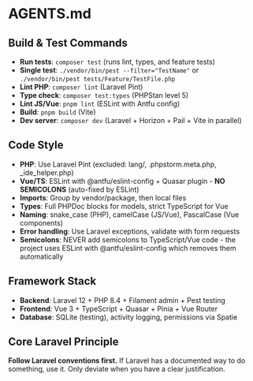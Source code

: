 # AGENTS.md

## Build & Test Commands

- **Run tests**: `composer test` (runs lint, types, and feature tests)
- **Single test**: `./vendor/bin/pest --filter="TestName"` or `./vendor/bin/pest tests/Feature/TestFile.php`
- **Lint PHP**: `composer lint` (Laravel Pint)
- **Type check**: `composer test:types` (PHPStan level 5)
- **Lint JS/Vue**: `pnpm lint` (ESLint with Antfu config)
- **Build**: `pnpm build` (Vite)
- **Dev server**: `composer dev` (Laravel + Horizon + Pail + Vite in parallel)

## Code Style

- **PHP**: Use Laravel Pint (excluded: lang/, .phpstorm.meta.php, \_ide_helper.php)
- **Vue/TS**: ESLint with @antfu/eslint-config + Quasar plugin - **NO SEMICOLONS** (auto-fixed by ESLint)
- **Imports**: Group by vendor/package, then local files
- **Types**: Full PHPDoc blocks for models, strict TypeScript for Vue
- **Naming**: snake_case (PHP), camelCase (JS/Vue), PascalCase (Vue components)
- **Error handling**: Use Laravel exceptions, validate with form requests
- **Semicolons**: NEVER add semicolons to TypeScript/Vue code - the project uses ESLint with @antfu/eslint-config which removes them automatically

## Framework Stack

- **Backend**: Laravel 12 + PHP 8.4 + Filament admin + Pest testing
- **Frontend**: Vue 3 + TypeScript + Quasar + Pinia + Vue Router
- **Database**: SQLite (testing), activity logging, permissions via Spatie

## Core Laravel Principle

**Follow Laravel conventions first.** If Laravel has a documented way to do something, use it. Only deviate when you have a clear justification.
